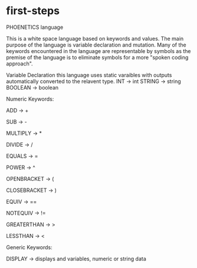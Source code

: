 # first-steps
PHOENETICS language

This is a white space language based on keywords and values. The main purpose of the language is variable declaration and mutation. 
Many of the keywords encountered in the language are representable by symbols as the premise of the language is to eliminate symbols
for a more "spoken coding approach".

Variable Declaration
this language uses static varaibles with outputs automatically converted to the relavent type.
INT -> int
STRING -> string
BOOLEAN -> boolean

Numeric Keywords:

ADD -> +

SUB -> -

MULTIPLY -> *

DIVIDE -> /

EQUALS -> =

POWER -> ^

OPENBRACKET -> (

CLOSEBRACKET -> )

EQUIV -> ==

NOTEQUIV -> !=

GREATERTHAN -> >

LESSTHAN -> <

Generic Keywords:

DISPLAY -> displays and variables, numeric or string data


